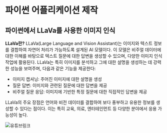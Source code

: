 # 파이썬 어플리케이션 제작
## 파이썬에서 LLaVa를 사용한 이미지 인식
**LLaVa란?**
LLaVa(Large Language and Vision Assistant)는 이미지와 텍스트 정보를 결합하여 자연어 처리가 가능하도록 설계된 AI 모델이다. 이 모델은 비주얼 데이터에 대한 이해를 바탕으로 텍스트 질문에 대한 답변을 생성할 수 있으며, 다양한 이미지 인식 작업에 활용된다. LLaVa는 특히 이미지를 분석하고 그에 대한 설명을 생성하는 데 강력한 성능을 보여주며, 다음과 같은 기능을 제공한다:

- 이미지 캡셔닝: 주어진 이미지에 대한 설명을 생성
- 질문 답변: 이미지와 관련된 질문에 대한 답변을 제공
- 비주얼 질문 응답: 이미지에 기반한 특정 질문에 대한 직접적인 답변을 제공

LLaVa의 주요 장점은 언어와 비전 데이터를 결합하여 보다 풍부하고 유용한 정보를 생성할 수 있다는 점이다. 이는 특히 교육, 의료, 엔터테인먼트 등 다양한 분야에서 응용 가능성이 높다.


![유튜브링크](https://www.youtube.com/watch?v=4Jpltb9crPM)